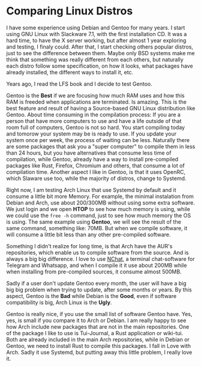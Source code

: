# Comparing Linux Distros

I have some experience using Debian and Gentoo for many years. I start using GNU Linux with Slackware 7.1, with the first installation CD. It was a hard time, to have the X server working, but after almost 1 year exploring and testing, I finaly could. After that, I start checking others popular distros, just to see the difference between them. Maybe only BSD systems make me think that something was really different from each others, but naturally each distro follow some specification, on how it looks, what packages have already installed, the different ways to install it, etc. 

Years ago, I read the LFS book and I decide to test Gentoo. 

Gentoo is the **Best** if we are focusing how much RAM uses and how this RAM is freeded when applications are terminated. Is amazing. This is the best feature and result of having a Source-based GNU Linux distribution like Gentoo. About time consuming in the compilation process: If you are a person that have more computers to use and have a life outside of that room full of computers, Gentoo is not so hard. You start compiling today and tomorow your system may be is ready to use. If you update your system once per week, the process of waiting can be less. Naturally there are some packages that ask you a "super computer" to compile them in less than 24 hours, but you have alternatives that consume less time of compilation, while Gentoo, already have a way to install pre-compiled packages like Rust, Firefox, Chromium and others, that consume a lot of compilation time. Another aspect I like in Gentoo, is that it uses OpenRC, which Slaware use too, while the majority of distros, change to Systemd.  

Right now, I am testing Arch Linux that use Systemd by default and it consume a little bit more Memory. For example, the minimal instalation from Debian and Arch, use about 200/300MB without using some extra software. We just login and we open **HTOP** to see how much memory is using, while we could use the `free -h` command, just to see how much memory the OS is using. The same example using **Gentoo**, we will see the result of the same command, something like: 70MB. But when we compile software, it will consume a little bit less than any other pre-compiled software. 

Something I didn't realize for long time, is that Arch have the AUR's repositories, which enable us to compile software from the source. And is always a big big difference. I love to use [NChat](https://github.com/d99kris/nchat), a terminal chat-software for Telegram and Whatsapp, and when I compile it it use about 200MB while when installing from pre-compiled sources, it consume almost 500MB. 

Sadly if a user don't update Gentoo every month, the user will have a big big big problem when trying to update, after some months or years. By this aspect, Gentoo is the **Bad** while Debian is the **Good**, even if software compatibility is big, Arch Linux is the **Ugly**. 

Gentoo is really nice, if you use the small list of software Gentoo have. Yes, yes, is small if you compare it to Arch or Debian. I am really happy to see how Arch include new packages that are not in the main repositories. One of the package I like to use is Tui-Journal, a Rust application or wiki-tui. Both are already included in the main Arch repositories, while in Debian or Gentoo, we need to install Rust to compile this packages. I fall in Love with Arch. Sadly it use Systemd, but putting away this little problem, I really love it. 
